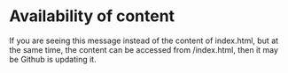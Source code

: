# Availability of content

If you are seeing this message instead of the content of index.html, but at the same time, the content can be accessed from /index.html, then it may be Github is updating it.